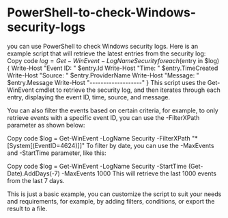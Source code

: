 # PowerShell-to-check-Windows-security-logs
you can use PowerShell to check Windows security logs. Here is an example script that will retrieve the latest entries from the security log:
Copy code
$log = Get-WinEvent -LogName Security
foreach ($entry in $log) {
    Write-Host "Event ID: " $entry.Id
    Write-Host "Time: " $entry.TimeCreated
    Write-Host "Source: " $entry.ProviderName
    Write-Host "Message: " $entry.Message
    Write-Host "-------------------"
}
This script uses the Get-WinEvent cmdlet to retrieve the security log, and then iterates through each entry, displaying the event ID, time, source, and message.

You can also filter the events based on certain criteria, for example, to only retrieve events with a specific event ID, you can use the -FilterXPath parameter as shown below:

Copy code
$log = Get-WinEvent -LogName Security -FilterXPath "*[System[(EventID=4624)]]"
To filter by date, you can use the -MaxEvents and -StartTime parameter, like this:

Copy code
$log = Get-WinEvent -LogName Security -StartTime (Get-Date).AddDays(-7) -MaxEvents 1000
This will retrieve the last 1000 events from the last 7 days.

This is just a basic example, you can customize the script to suit your needs and requirements, for example, by adding filters, conditions, or export the result to a file.

